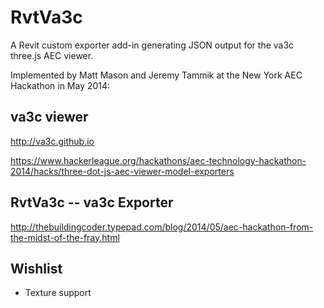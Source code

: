RvtVa3c
=======

A Revit custom exporter add-in generating JSON output for the va3c three.js AEC viewer.

Implemented by Matt Mason and Jeremy Tammik at the New York AEC Hackathon in May 2014:

va3c viewer
-----------

http://va3c.github.io

https://www.hackerleague.org/hackathons/aec-technology-hackathon-2014/hacks/three-dot-js-aec-viewer-model-exporters

RvtVa3c -- va3c Exporter
------------------------

http://thebuildingcoder.typepad.com/blog/2014/05/aec-hackathon-from-the-midst-of-the-fray.html

Wishlist
--------

* Texture support
